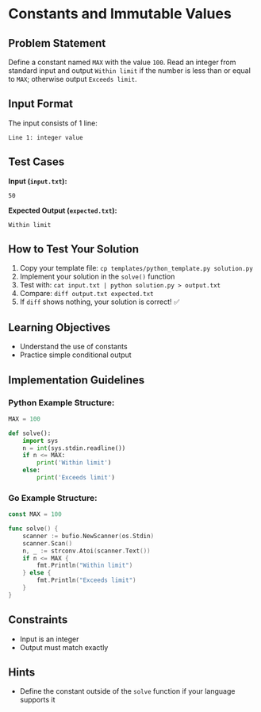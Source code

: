 # Constants and Immutable Values

## Problem Statement

Define a constant named `MAX` with the value `100`. Read an integer from standard input and output `Within limit` if the number is less than or equal to `MAX`; otherwise output `Exceeds limit`.

## Input Format

The input consists of 1 line:
```
Line 1: integer value
```

## Test Cases
**Input (`input.txt`):**
```
50
```
**Expected Output (`expected.txt`):**
```
Within limit
```

## How to Test Your Solution
1. Copy your template file: `cp templates/python_template.py solution.py`
2. Implement your solution in the `solve()` function
3. Test with: `cat input.txt | python solution.py > output.txt`
4. Compare: `diff output.txt expected.txt`
5. If `diff` shows nothing, your solution is correct! ✅

## Learning Objectives
- Understand the use of constants
- Practice simple conditional output

## Implementation Guidelines
### Python Example Structure:
```python
MAX = 100

def solve():
    import sys
    n = int(sys.stdin.readline())
    if n <= MAX:
        print('Within limit')
    else:
        print('Exceeds limit')
```

### Go Example Structure:
```go
const MAX = 100

func solve() {
    scanner := bufio.NewScanner(os.Stdin)
    scanner.Scan()
    n, _ := strconv.Atoi(scanner.Text())
    if n <= MAX {
        fmt.Println("Within limit")
    } else {
        fmt.Println("Exceeds limit")
    }
}
```

## Constraints
- Input is an integer
- Output must match exactly

## Hints
- Define the constant outside of the `solve` function if your language supports it
